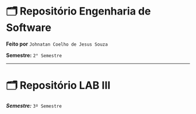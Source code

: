 # 🗂️ Repositório Engenharia de Software
**Feito por** ``Johnatan Coelho de Jesus Souza``

**Semestre:**  ``2° Semestre``

---

# 🗂️ Repositório LAB III

***Semestre:*** ``3º Semestre``
